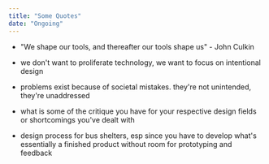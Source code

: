 ```yaml
---
title: "Some Quotes"
date: "Ongoing"
---
```


* "We shape our tools, and thereafter our tools shape us" - John Culkin

- we don't want to proliferate technology, we want to focus on intentional design
- problems exist because of societal mistakes. they're not unintended, they're unaddressed

- what is some of the critique you have for your respective design fields or shortcomings you've dealt with
- design process for bus shelters, esp since you have to develop what's essentially a finished product without room for prototyping and feedback

